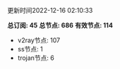 更新时间2022-12-16 02:10:33

**总订阅: 45**
**总节点: 686**
**有效节点: 114**
- v2ray节点: 107
- ss节点: 1
- trojan节点: 6
